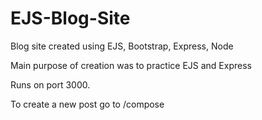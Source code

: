 # EJS-Blog-Site
Blog site created using EJS, Bootstrap, Express, Node

Main purpose of creation was to practice EJS and Express

Runs on port 3000.

To create a new post go to /compose
